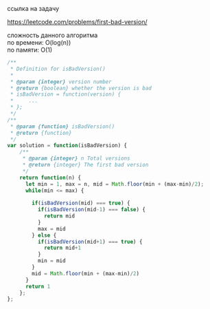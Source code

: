 ссылка на задачу 

https://leetcode.com/problems/first-bad-version/

сложность данного алгоритма
<br/>
по времени: O(log(n))
<br/>
по памяти: O(1)


```js
/**
 * Definition for isBadVersion()
 * 
 * @param {integer} version number
 * @return {boolean} whether the version is bad
 * isBadVersion = function(version) {
 *     ...
 * };
 */
/**
 * @param {function} isBadVersion()
 * @return {function}
 */
var solution = function(isBadVersion) {
    /**
     * @param {integer} n Total versions
     * @return {integer} The first bad version
     */
    return function(n) {
      let min = 1, max = n, mid = Math.floor(min + (max-min)/2);
      while(min <= max) {
        
        if(isBadVersion(mid) === true) {
          if(isBadVersion(mid-1) === false) {
            return mid
          }
          max = mid
        } else {
          if(isBadVersion(mid+1) === true) {
            return mid+1
          }
          min = mid
        }
        mid = Math.floor(min + (max-min)/2)
      }
      return 1
    };
};
```
